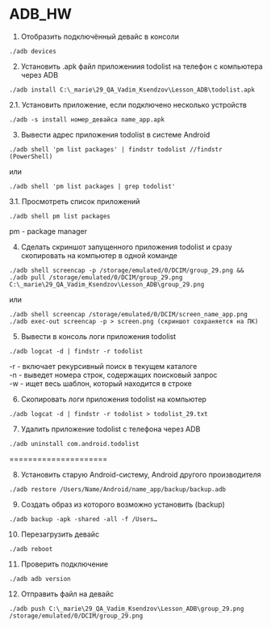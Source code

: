 # ADB_HW

1. Отобразить подключённый девайс в консоли   
```
./adb devices
```
2. Установить .apk файл приложениия todolist на телефон с компьютера через ADB
```
./adb install C:\_marie\29_QA_Vadim_Ksendzov\Lesson_ADB\todolist.apk
```
2.1. Установить приложение, если подключено несколько устройств
```
./adb -s install номер_девайса name_app.apk
```
3. Вывести адрес приложения todolist в системе Android
```
./adb shell 'pm list packages' | findstr todolist //findstr (PowerShell)
```
или
```
./adb shell 'pm list packages | grep todolist'
```
3.1. Просмотреть список приложений
```
./adb shell pm list packages
```
pm - package manager   

4. Сделать скриншот запущенного приложения todolist и сразу скопировать на компьютер в одной команде
```
./adb shell screencap -p /storage/emulated/0/DCIM/group_29.png && ./adb pull /storage/emulated/0/DCIM/group_29.png C:\_marie\29_QA_Vadim_Ksendzov\Lesson_ADB\group_29.png
```
или
```
./adb shell screencap /storage/emulated/0/DCIM/screen_name_app.png
./adb exec-out screencap -p > screen.png (скриншот сохраняется на ПК)
```
5. Вывести в консоль логи приложения todolist
```
./adb logcat -d | findstr -r todolist
```
-r - включает рекурсивный поиск в текущем каталоге  
-n - выведет номера строк, содержащих поисковый запрос  
-w - ищет весь шаблон, который находится в строке     

6. Скопировать логи приложения todolist на компьютер
```
./adb logcat -d | findstr -r todolist > todolist_29.txt
```
7. Удалить приложение todolist с телефона через ADB
```
./adb uninstall com.android.todolist
```
=====================

8. Установить старую Android-систему, Android другого производителя
```
./adb restore /Users/Name/Android/name_app/backup/backup.adb 
```
9. Создать образ из которого возможно установить (backup)
```
./adb backup -apk -shared -all -f /Users…
```
10. Перезагрузить девайс	
```
./adb reboot
```
11. Проверить подключение
```
./adb adb version
```
12. Отправить файл на девайс
```
./adb push C:\_marie\29_QA_Vadim_Ksendzov\Lesson_ADB\group_29.png /storage/emulated/0/DCIM/group_29.png
```
